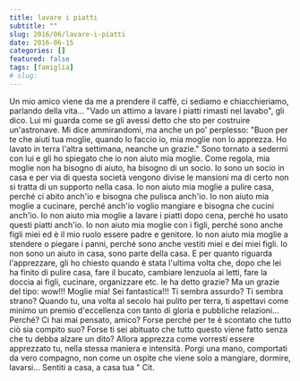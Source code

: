 ```yaml
---
title: lavare i piatti
subtitle: ""
slug: 2016/06/lavare-i-piatti
date: 2016-06-15
categories: []
featured: false
tags: [famiglia]
# slug: 
---
```


Un mio amico viene da me a prendere il caffè, ci sediamo e chiacchieriamo, parlando della vita... 
"Vado un attimo a lavare i piatti rimasti nel lavabo", gli dico. 
Lui mi guarda come se gli avessi detto che sto per costruire un'astronave. 
Mi dice ammirandomi, ma anche un po' perplesso: 
"Buon per te che aiuti tua moglie, quando lo faccio io, mia moglie non lo apprezza. Ho lavato in terra l'altra settimana, neanche un grazie."
Sono tornato a sedermi con lui e gli ho spiegato che io non aiuto mia moglie.
Come regola, mia moglie non ha bisogno di aiuto, ha bisogno di un socio.
Io sono un socio in casa e per via di questa società vengono divise le mansioni ma di certo non si tratta di un supporto nella casa.
Io non aiuto mia moglie a pulire casa, perché ci abito anch'io e bisogna che pulisca anch'io.
Io non aiuto mia moglie a cucinare, perché anch'io voglio mangiare e bisogna che cucini anch'io.
Io non aiuto mia moglie a lavare i piatti dopo cena, perché ho usato questi piatti anch'io.
Io non aiuto mia moglie con i figli, perché sono anche figli miei ed è il mio ruolo essere padre e genitore.
Io non aiuto mia moglie a stendere o piegare i panni, perché sono anche vestiti miei e dei miei figli.
Io non sono un aiuto in casa, sono parte della casa.
E per quanto riguarda l'apprezzare, gli ho chiesto quando è stata l'ultima volta che, dopo che lei ha finito di pulire casa, fare il bucato, cambiare lenzuola ai letti, fare la doccia ai figli, cucinare, organizzare etc. le ha detto grazie? Ma un grazie del tipo: wow!!! Moglie mia! Sei fantastica!!!
Ti sembra assurdo? Ti sembra strano?
Quando tu, una volta al secolo hai pulito per terra, ti aspettavi come minimo un premio d'eccellenza con tanto di gloria e pubbliche relazioni...
Perché? Ci hai mai pensato, amico? Forse perché per te è scontato che tutto ciò sia compito suo? Forse ti sei abituato che tutto questo viene fatto senza che tu debba alzare un dito?
Allora apprezza come vorresti essere apprezzato tu, nella stessa maniera e intensità. Porgi una mano, comportati da vero compagno, non come un ospite che viene solo a mangiare, dormire, lavarsi...
Sentiti a casa, a casa tua " Cit.